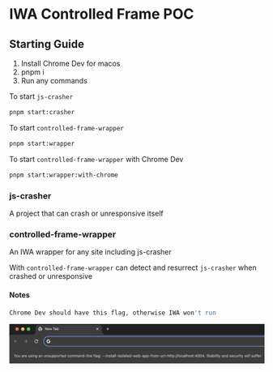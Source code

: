 # IWA Controlled Frame POC

## Starting Guide

1. Install Chrome Dev for macos
2. pnpm i
3. Run any commands

To start `js-crasher`

```bash
pnpm start:crasher
```

To start `controlled-frame-wrapper`

```bash
pnpm start:wrapper
```

To start `controlled-frame-wrapper` with Chrome Dev

```bash
pnpm start:wrapper:with-chrome
```

### js-crasher

A project that can crash or unresponsive itself

### controlled-frame-wrapper

An IWA wrapper for any site including js-crasher

With `controlled-frame-wrapper` can detect and resurrect `js-crasher` when crashed or unresponsive

#### Notes

```bash
Chrome Dev should have this flag, otherwise IWA won't run
```

![Chrome DEV](/chrome.png)
